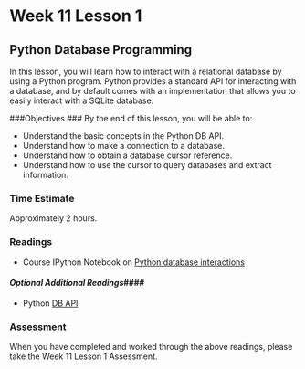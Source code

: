 # Week 11 Lesson 1 #
## Python Database Programming ##

In this lesson, you will learn how to interact with a relational database by using a Python program. Python provides a standard API for interacting with a database, and by default comes with an implementation that allows you to easily interact with a SQLite database.

###Objectives ###
By the end of this lesson, you will be able to:

- Understand the basic concepts in the Python DB API.
- Understand how to make a connection to a database.
- Understand how to obtain a database cursor reference.
- Understand how to use the cursor to query databases and extract information.

### Time Estimate ###

Approximately 2 hours.

### Readings ####

- Course IPython Notebook on [Python database interactions](dbNpy.ipynb) 

#### *Optional Additional Readings*####

- Python [DB API](https://www.python.org/dev/peps/pep-0249/)

### Assessment ###

When you have completed and worked through the above readings, please take the Week 11 Lesson 1 Assessment.
